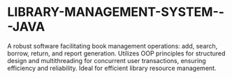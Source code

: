 # LIBRARY-MANAGEMENT-SYSTEM---JAVA
A robust software facilitating book management operations: add, search, borrow, return, and report generation. Utilizes OOP principles for structured design and multithreading for concurrent user transactions, ensuring efficiency and reliability. Ideal for efficient library resource management.
